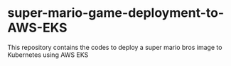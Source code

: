 # super-mario-game-deployment-to-AWS-EKS
This repository contains the codes to deploy a super mario bros image to Kubernetes using AWS EKS
